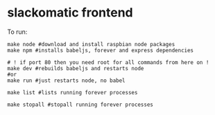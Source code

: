 slackomatic frontend
====

To run:

    make node #download and install raspbian node packages
    make npm #installs babeljs, forever and express dependencies

    # ! if port 80 then you need root for all commands from here on !
    make dev #rebuilds babeljs and restarts node
    #or
    make run #just restarts node, no babel

    make list #lists running forever processes

    make stopall #stopall running forever processes

